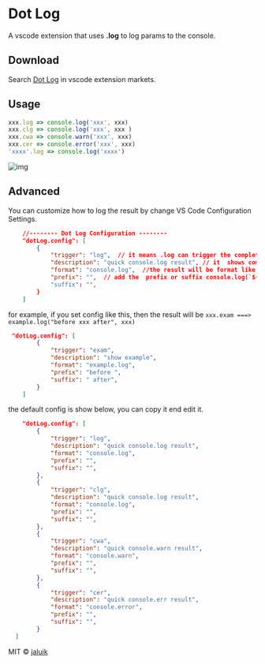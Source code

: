 # Dot Log

A vscode extension that uses **.log** to log params to the console.

## Download

Search [Dot Log](https://marketplace.visualstudio.com/items?itemName=jaluik.dot-log) in vscode extension markets.

## Usage

```javascript
xxx.log => console.log('xxx', xxx)
xxx.clg => console.log('xxx', xxx )
xxx.cwa => console.warn('xxx', xxx)
xxx.cer => console.error('xxx', xxx)
'xxxx'.log => console.log('xxxx')
```

![img](https://raw.githubusercontent.com/jaluik/dot-log/master/public/show.gif)

## Advanced

You can customize how to log the result by change VS Code Configuration Settings.

```json
    //-------- Dot Log Configuration --------
    "dotLog.config": [
        {
            "trigger": "log",  // it means .log can trigger the completion.
            "description": "quick console.log result", // it  shows completion description when triggered.
            "format": "console.log",  //the result will be format like "console.log('xxx', xxx)"
            "prefix": "",  // add the  prefix or suffix console.log(`${prefix}xxx`, xxx)
            "suffix": "",
        }
    ]
```

for example, if you set config like this, then the result will be `xxx.exam ===> example.log("before xxx after", xxx)`

```json
 "dotLog.config": [
        {
            "trigger": "exam",
            "description": "show example",
            "format": "example.log",
            "prefix": "before ",
            "suffix": " after",
        }
    ]

```

the default config is show below, you can copy it end edit it.

```json
    "dotLog.config": [
        {
            "trigger": "log",
            "description": "quick console.log result",
            "format": "console.log",
            "prefix": "",
            "suffix": "",
        },
        {
            "trigger": "clg",
            "description": "quick console.log result",
            "format": "console.log",
            "prefix": "",
            "suffix": "",
        },
        {
            "trigger": "cwa",
            "description": "quick console.warn result",
            "format": "console.warn",
            "prefix": "",
            "suffix": "",
        },
        {
            "trigger": "cer",
            "description": "quick console.err result",
            "format": "console.error",
            "prefix": "",
            "suffix": "",
        }
  ]
```

MIT © [jaluik](https://github.com/jaluik)
